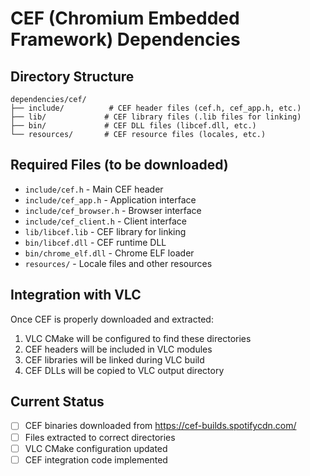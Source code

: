# CEF (Chromium Embedded Framework) Dependencies

## Directory Structure
```
dependencies/cef/
├── include/          # CEF header files (cef.h, cef_app.h, etc.)
├── lib/             # CEF library files (.lib files for linking)
├── bin/             # CEF DLL files (libcef.dll, etc.)
└── resources/       # CEF resource files (locales, etc.)
```

## Required Files (to be downloaded)
- `include/cef.h` - Main CEF header
- `include/cef_app.h` - Application interface
- `include/cef_browser.h` - Browser interface
- `include/cef_client.h` - Client interface
- `lib/libcef.lib` - CEF library for linking
- `bin/libcef.dll` - CEF runtime DLL
- `bin/chrome_elf.dll` - Chrome ELF loader
- `resources/` - Locale files and other resources

## Integration with VLC
Once CEF is properly downloaded and extracted:
1. VLC CMake will be configured to find these directories
2. CEF headers will be included in VLC modules
3. CEF libraries will be linked during VLC build
4. CEF DLLs will be copied to VLC output directory

## Current Status
- [ ] CEF binaries downloaded from https://cef-builds.spotifycdn.com/
- [ ] Files extracted to correct directories
- [ ] VLC CMake configuration updated
- [ ] CEF integration code implemented
